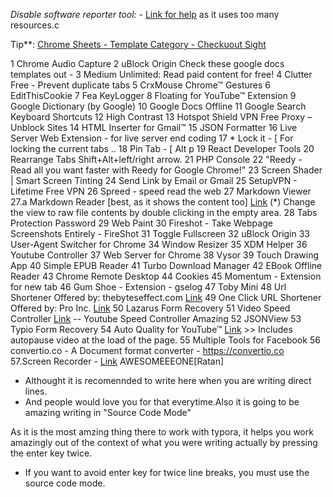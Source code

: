 *Disable software reporter tool:* - [Link for help](https://www.ghacks.net/2018/01/20/how-to-block-the-chrome-software-reporter-tool-software_reporter_tool-exe/) 	as it uses too many resources.c

Tip**: [Chrome Sheets - Template Category - Checkuout Sight](https://docs.google.com/spreadsheets/u/0/?ftv=1)

1 Chrome Audio Capture 
2 uBlock Origin Check these google docs templates out - 
3 Medium Unlimited: Read paid content for free! 
4 Clutter Free - Prevent duplicate tabs 
5 CrxMouse Chrome™ Gestures 
6 EditThisCookie 
7 Fea KeyLogger 
8 Floating for YouTube™ Extension 
9 Google Dictionary (by Google) 
10 Google Docs Offline 
11 Google Search Keyboard Shortcuts 
12 High Contrast 
13 Hotspot Shield VPN Free Proxy – Unblock Sites 
14 HTML Inserter for Gmail™ 
15 JSON Formatter 
16 Live Server Web Extension - for live server end coding 
17 * Lock it - [ For locking the current tabs .. 
18 Pin Tab - [ Alt p 
19 React Developer Tools 
20 Rearrange Tabs Shift+Alt+left/right arrow. 
21 PHP Console 
22 "Reedy - Read all you want faster with Reedy for Google Chrome!" 
23 Screen Shader | Smart Screen Tinting 
24 Send Link by Email or Gmail 
25 SetupVPN - Lifetime Free VPN 
26 Spreed - speed read the web 
27 Markdown Viewer 
27.a Markdown Reader [best, as it shows the content too] [Link](https://chrome.google.com/webstore/detail/markdown-reader/gpoigdifkoadgajcincpilkjmejcaanc?hl=en) (*) Change the view to raw file contents by double clicking in the empty area. 
28 Tabs Protection Password 
29 Web Paint 
30 Fireshot - Take Webpage Screenshots Entirely - FireShot 
31 Toggle Fullscreen 
32 uBlock Origin 
33 User-Agent Switcher for Chrome 
34 Window Resizer 
35 XDM Helper 
36 Youtube Controller 
37 Web Server for Chrome 
38 Vysor 
39 Touch Drawing App 
40 Simple EPUB Reader 
41 Turbo Download Manager 
42 EBook Offline Reader 
43 Chrome Remote Desktop 
44 Cookies 
45 Momentum - Extension for new tab 
46 Gum Shoe - Extension - gselog 
47 Toby Mini 
48 Url Shortener Offered by: thebyteseffect.com [Link](https://chrome.google.com/webstore/detail/url-shortener/godoifjoiadanijplaghmhgfeffnblib?hl=en) 
49 One Click URL Shortener Offered by: Pro Inc. [Link](https://chrome.google.com/webstore/detail/one-click-url-shortener/fjnodoodcohggdkacpmiidjikhlihcdk?hl=en) 
50 Lazarus Form Recovery 
51 Video Speed Controller [Link](https://chrome.https://convertio.cogoogle.com/webstore/detail/video-speed-controller/nffaoalbilbmmfgbnbgppjihopabppdk?hl=en) -- Youtube Speed Controller Amazing 
52 JSONView 
53 Typio Form Recovery 
54 Auto Quality for YouTube™ [Link](https://chrome.google.com/webstore/detail/auto-quality-for-youtube/iaddfgegjgjelgkanamleadckkpnjpjc?hl=en) >> Includes autopause video at the load of the page.
55 Multiple Tools for Facebook
56 convertio.co - A Document format converter - https://convertio.co 
57.Screen Recorder - [Link](https://chrome.google.com/webstore/detail/screen-recorder/hniebljpgcogalllopnjokppmgbhaden/related?hl=en) AWESOMEEEONE[Ratan]

- Althought it is recomennded to write here when you are writing direct lines.
- And people would love you for that everytime.Also it is going to be amazing writing in "Source Code Mode"

As it is the most amzing thing there to work with typora, it helps you work amazingly out of the context of what you were writing actually by pressing the enter key twice.

* If you want to avoid enter key for twice line breaks, you must use the source code mode.

